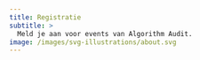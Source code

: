 ```yaml
---
title: Registratie
subtitle: >
  Meld je aan voor events van Algorithm Audit.
image: /images/svg-illustrations/about.svg
---
```


<!-- {{< accordions_area_open id="webinar" >}}

{{< accordion_item_open title="Lunch webinar 'Open source tools voor AI validatie" id="webinar" background_color="#ffffff" date="10-06-2025" tag1="webinar" tag2="technische tools" image="/images/logo/logo.svg" >}}

#### Beschrijving
In deze webinar leer je meer over het valideren van AI-systemen. Welke tools kun je gebruiken om bias in een algoritme of AI-systeem te detecteren als beschermde kenmerken niet beschikbaar zijn? En wat is het nut en de noodzaak van synthetische data generatie? Ook wordt stilgestaan bij het ontwikkelen van software zonder daarbij afhankelijk te worden van cloudproviders of commerciële partijen. Tijdens de webinar worden twee open-source tools geïntroduceerd (unsupervised bias detectie tool en synthetische data generatie tool) die in het kader van het Innovatiebudget 2024-25 door het Ministerie van Binnenlandse Zaken en Koninkrijksrelaties, de Dienst Uitvoering Onderwijs en stichting Algorithm Audit zijn ontwikkeld. Tijdens de laatste 20 minuten is er ruimte voor vragen.

#### Datum
Dinsdag 10 juni 12:00-13:00 uur

#### Programma
- 12:00-12:05 Online inloop en introductie (AA)
- 12:05:-12:20 Introductie en lancering ‘Unsupervised bias detectie tool’ + use case DUO (AA)
- 12:20-12:40 Introductie en lancering ‘Synthetische data generatie tool’ + use case DUO (AA + DUO)
- 12:40-13:00 Q&A publiek

#### Doelgroep 
Primair data scientists die tools kunnen gaan gebruiken, maar secundair ook minder technisch publiek (beleidsmedewerkers, uitvoeringsdeskundigen etc)

#### Aanmelden
Meld je aan via de website van <a href="https://aienalgoritmes.pleio.nl/events/view/cc0a0410-d537-422a-82a4-efd817273ec0/webinar-open-source-tools-voor-ai-validatie" target="_blank">Digitale Overheid</a>.

{{< form1 >}}

{{< accordion_item_close >}} -->